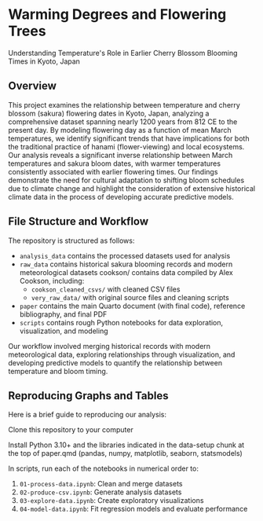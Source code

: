 # Warming Degrees and Flowering Trees 
Understanding Temperature's Role in Earlier Cherry Blossom Blooming Times in Kyoto, Japan

## Overview
This project examines the relationship between temperature and cherry blossom (sakura) flowering dates in Kyoto, Japan, analyzing a comprehensive dataset spanning nearly 1200 years from 812 CE to the present day. By modeling flowering day as a function of mean March temperatures, we identify significant trends that have implications for both the traditional practice of hanami (flower-viewing) and local ecosystems. Our analysis reveals a significant inverse relationship between March temperatures and sakura bloom dates, with warmer temperatures consistently associated with earlier flowering times. Our findings demonstrate the need for cultural adaptation to shifting bloom schedules due to climate change and highlight the consideration of extensive historical climate data in the process of developing accurate predictive models.

## File Structure and Workflow
The repository is structured as follows:

- `analysis_data` contains the processed datasets used for analysis
- `raw_data` contains historical sakura blooming records and modern meteorological datasets
cookson/ contains data compiled by Alex Cookson, including:
    - `cookson_cleaned_csvs/` with cleaned CSV files
    - `very_raw_data/` with original source files and cleaning scripts
- `paper` contains the main Quarto document (with final code), reference bibliography, and final PDF
- `scripts` contains rough Python notebooks for data exploration, visualization, and modeling

Our workflow involved merging historical records with modern meteorological data, exploring relationships through visualization, and developing predictive models to quantify the relationship between temperature and bloom timing.

## Reproducing Graphs and Tables
Here is a brief guide to reproducing our analysis:

Clone this repository to your computer

Install Python 3.10+ and the libraries indicated in the data-setup chunk at the top of paper.qmd (pandas, numpy, matplotlib, seaborn, statsmodels)

In scripts, run each of the notebooks in numerical order to:

1. `01-process-data.ipynb`: Clean and merge datasets
2. `02-produce-csv.ipynb`: Generate analysis datasets
3. `03-explore-data.ipynb`: Create exploratory visualizations
4. `04-model-data.ipynb`: Fit regression models and evaluate performance
